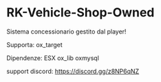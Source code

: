 # RK-Vehicle-Shop-Owned
Sistema concessionario gestito dal player!

Supporta: ox_target

Dipendenze: ESX
            ox_lib
            oxmysql

support discord: https://discord.gg/z8NP6qNZ

